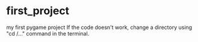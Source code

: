 # first_project
my first pygame project
If the code doesn't work, change a directory using "cd /..." command in the terminal.
